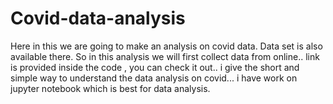 # Covid-data-analysis
Here in this we are going to make an analysis on covid data. Data set is also available there.
So in this analysis we will first collect data from online.. link is provided inside the code , you can check it out..
i give the short and simple way to understand the data analysis on covid...
i have work on jupyter notebook which is best for data analysis.

